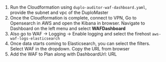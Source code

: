 1. Run the Cloudformation using `duplo-auditor-waf-dashboard.yaml`, provide the subnet and vpc of the DuploMaster
2. Once the Cloudformation is complete, connect to VPN, Go to Opensearch in AWS and open the Kibana in browser. Navigate to Dashboard on the left menu and select **WAFDashboard**
3. Also go to WAF -> Logging -> Enable logging and select the firehost `aws-waf-logs-elasticsearch`
4. Once data starts coming to Elasticsearch, you can select the filters. Select WAF in the dropdown. Copy the URL from browser
5. Add the WAF to Plan along with DashboardUrl: URL
